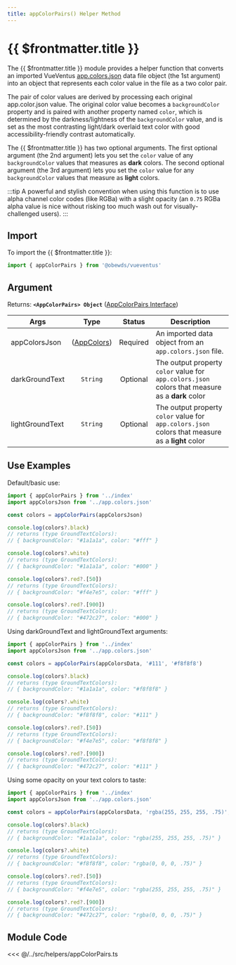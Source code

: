```yaml
---
title: appColorPairs() Helper Method
---
```



<script setup>
    import DocsPackageVersion from '../../../src/views/compos/DocsPackageVersion.vue'
</script>



# {{ $frontmatter.title }}

The {{ $frontmatter.title }} module provides a helper function that converts an imported VueVentus [app.colors.json](/modules/data/app-colors-json) data file object (the 1st argument) into an object that represents each color value in the file as a two color pair. 

The pair of color values are derived by processing each original app.color.json value. The original color value becomes a `backgroundColor` property and is paired with another property named `color`, which is determined by the darkness/lightness of the `backgroundColor` value, and is set as the most contrasting light/dark overlaid text color with good accessibility-friendly contrast automatically.

The {{ $frontmatter.title }} has two optional arguments. The first optional argument (the 2nd argument) lets you set the `color` value of any `backgroundColor` values that measures as **dark** colors. The second optional argument (the 3rd argument) lets you set the `color` value for any `backgroundColor` values that measure as **light** colors.

:::tip
A powerful and stylish convention when using this function is to use alpha channel color codes (like RGBa) with a slight opacity (an `0.75` RGBa alpha value is nice without risking too much wash out for visually-challenged users).
:::






## Import

To import the {{ $frontmatter.title }}:

```javascript
import { appColorPairs } from '@obewds/vueventus'
```





## Argument

Returns: **`<AppColorPairs> Object`** ([AppColorPairs Interface](/typescript/interfaces#appcolorpairs))  

| Args            | Type     | Status   | Description |
|-----------------|:--------:|:--------:|-------------|
| appColorsJson   | ([AppColors](/typescript/interfaces#appcolors)) | Required | An imported data object from an `app.colors.json` file. |
| darkGroundText  | `String`    | Optional | The output property `color` value for `app.colors.json` colors that measure as a **dark** color |
| lightGroundText | `String`    | Optional | The output property `color` value for `app.colors.json` colors that measure as a **light** color |










## Use Examples

Default/basic use:

```javascript
import { appColorPairs } from '../index'
import appColorsJson from '../app.colors.json'

const colors = appColorPairs(appColorsJson)

console.log(colors?.black)
// returns (type GroundTextColors):
// { backgroundColor: "#1a1a1a", color: "#fff" }

console.log(colors?.white)
// returns (type GroundTextColors):
// { backgroundColor: "#1a1a1a", color: "#000" }

console.log(colors?.red?.[50])
// returns (type GroundTextColors):
// { backgroundColor: "#f4e7e5", color: "#fff" }

console.log(colors?.red?.[900])
// returns (type GroundTextColors):
// { backgroundColor: "#472c27", color: "#000" }
```

Using darkGroundText and lightGroundText arguments:

```javascript
import { appColorPairs } from '../index'
import appColorsJson from '../app.colors.json'

const colors = appColorPairs(appColorsData, '#111', '#f8f8f8')

console.log(colors?.black)
// returns (type GroundTextColors):
// { backgroundColor: "#1a1a1a", color: "#f8f8f8" }

console.log(colors?.white)
// returns (type GroundTextColors):
// { backgroundColor: "#f8f8f8", color: "#111" }

console.log(colors?.red?.[50])
// returns (type GroundTextColors):
// { backgroundColor: "#f4e7e5", color: "#f8f8f8" }

console.log(colors?.red?.[900])
// returns (type GroundTextColors):
// { backgroundColor: "#472c27", color: "#111" }
```

Using some opacity on your text colors to taste:

```javascript
import { appColorPairs } from '../index'
import appColorsJson from '../app.colors.json'

const colors = appColorPairs(appColorsData, 'rgba(255, 255, 255, .75)', 'rgba(0, 0, 0, .75)')

console.log(colors?.black)
// returns (type GroundTextColors):
// { backgroundColor: "#1a1a1a", color: "rgba(255, 255, 255, .75)" }

console.log(colors?.white)
// returns (type GroundTextColors):
// { backgroundColor: "#f8f8f8", color: "rgba(0, 0, 0, .75)" }

console.log(colors?.red?.[50])
// returns (type GroundTextColors):
// { backgroundColor: "#f4e7e5", color: "rgba(255, 255, 255, .75)" }

console.log(colors?.red?.[900])
// returns (type GroundTextColors):
// { backgroundColor: "#472c27", color: "rgba(0, 0, 0, .75)" }
```









## Module Code


<<< @/../src/helpers/appColorPairs.ts





<DocsPackageVersion/>
